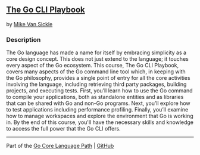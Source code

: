 ## [The Go CLI Playbook](https://app.pluralsight.com/library/courses/go-cli-playbook/table-of-contents)
by [Mike Van Sickle](https://app.pluralsight.com/profile/author/mike-vansickle)

### Description
The Go language has made a name for itself by embracing simplicity as a core design concept. This does not just extend to the language; it touches every aspect of the Go ecosystem. This course, The Go CLI Playbook, covers many aspects of the Go command line tool which, in keeping with the Go philosophy, provides a single point of entry for all the core activities involving the language, including retrieving third party packages, building projects, and executing tests. First, you’ll learn how to use the Go command to compile your applications, both as standalone entities and as libraries that can be shared with Go and non-Go programs. Next, you’ll explore how to test applications including performance profiling. Finally, you’ll examine how to manage workspaces and explore the environment that Go is working in. By the end of this course, you'll have the necessary skills and knowledge to access the full power that the Go CLI offers.

<hr>

Part of the [Go Core Language Path](https://app.pluralsight.com/paths/skill/go-core-language) | [GitHub](https://github.com/nathayoung/pluralsight/tree/master/Skill_Paths/Go_Core_Language)
